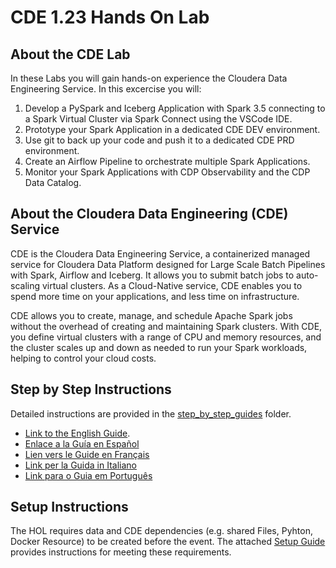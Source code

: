 # CDE 1.23 Hands On Lab

## About the CDE Lab

In these Labs you will gain hands-on experience the Cloudera Data Engineering Service. In this excercise you will:

1. Develop a PySpark and Iceberg Application with Spark 3.5 connecting to a Spark Virtual Cluster via Spark Connect using the VSCode IDE.
2. Prototype your Spark Application in a dedicated CDE DEV environment.
3. Use git to back up your code and push it to a dedicated CDE PRD environment.
4. Create an Airflow Pipeline to orchestrate multiple Spark Applications.
5. Monitor your Spark Applications with CDP Observability and the CDP Data Catalog.

## About the Cloudera Data Engineering (CDE) Service

CDE is the Cloudera Data Engineering Service, a containerized managed service for Cloudera Data Platform designed for Large Scale Batch Pipelines with Spark, Airflow and Iceberg. It allows you to submit batch jobs to auto-scaling virtual clusters. As a Cloud-Native service, CDE enables you to spend more time on your applications, and less time on infrastructure.

CDE allows you to create, manage, and schedule Apache Spark jobs without the overhead of creating and maintaining Spark clusters. With CDE, you define virtual clusters with a range of CPU and memory resources, and the cluster scales up and down as needed to run your Spark workloads, helping to control your cloud costs.

## Step by Step Instructions

Detailed instructions are provided in the [step_by_step_guides](https://github.com/pdefusco/CDE_123_HOL/tree/main/step_by_step_guides/english) folder.

* [Link to the English Guide]().
* [Enlace a la Guía en Español]()
* [Lien vers le Guide en Français]()
* [Link per la Guida in Italiano]()
* [Link para o Guia em Português]()

## Setup Instructions

The HOL requires data and CDE dependencies (e.g. shared Files, Pyhton, Docker Resource) to be created before the event. The attached [Setup Guide]() provides instructions for meeting these requirements.
